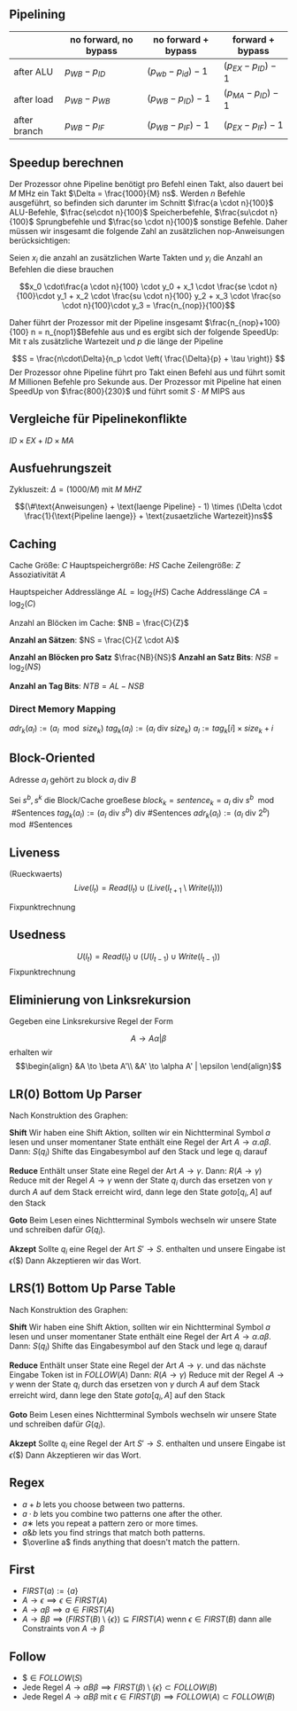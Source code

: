## Pipelining

|              | no forward, no bypass | no forward + bypass     | forward + bypass        |
| ------------ | --------------------- | ----------------------- | ----------------------- |
| after ALU    | $p_{WB} - p_{ID}$     | $(p_{wb} - p_{id}) - 1$ | $(p_{EX} - p_{ID}) - 1$ |
| after load   | $p_{WB} - p_{WB}$     | $(p_{WB} - p_{ID}) -1$  | $(p_{MA} - p_{ID}) - 1$ |
| after branch | $p_{WB} - p_{IF}$     | $(p_{WB} - p_{IF}) - 1$ | $(p_{EX} - p_{IF}) - 1$ |


## Speedup berechnen

Der Prozessor ohne Pipeline benötigt pro Befehl einen Takt, also dauert bei $M\text{ MHz}$ ein Takt $\Delta = \frac{1000}{M} ns$. Werden $n$ Befehle ausgeführt, so befinden sich darunter im Schnitt $\frac{a \cdot n}{100}$ ALU-Befehle, $\frac{se\cdot n}{100}$ Speicherbefehle, $\frac{su\cdot n}{100}$ Sprungbefehle und $\frac{so \cdot n}{100}$ sonstige Befehle. Daher müssen wir insgesamt die folgende Zahl an zusätzlichen nop-Anweisungen berücksichtigen:

Seien $x_i$ die anzahl an zusätzlichen Warte Takten und $y_i$ die Anzahl an Befehlen die diese brauchen

$$x_0 \cdot\frac{a \cdot n}{100} \cdot y_0 + x_1 \cdot \frac{se \cdot n}{100}\cdot y_1 + x_2 \cdot \frac{su \cdot n}{100} y_2 + x_3 \cdot \frac{so \cdot n}{100}\cdot y_3 = \frac{n_{nop}}{100}$$

Daher führt der Prozessor mit der Pipeline insgesamt $\frac{n_{nop}+100}{100} n = n_{nop1}$Befehle aus und es ergibt sich der folgende SpeedUp:
Mit $\tau$ als zusätzliche Wartezeit und $p$ die länge der Pipeline

$$S =  \frac{n\cdot\Delta}{n_p \cdot \left( \frac{\Delta}{p} + \tau \right)} $$
Der Prozessor ohne Pipeline führt pro Takt einen Befehl aus und führt somit $M$ Millionen Befehle pro Sekunde aus. Der Prozessor mit Pipeline hat einen SpeedUp von $\frac{800}{230}$ und führt somit $S \cdot M \text{ MIPS}$ aus

## Vergleiche für Pipelinekonflikte

$ID \times EX + ID \times MA$

## Ausfuehrungszeit

$\text{Zykluszeit: } \Delta = (1000/M)$
mit $M\; MHZ$

$$(\#\text{Anweisungen} + \text{laenge Pipeline} - 1) \times (\Delta \cdot \frac{1}{\text{Pipeline laenge}} + \text{zusaetzliche Wartezeit})ns$$

## Caching

Cache Größe: $C$
Hauptspeichergröße: $HS$
Cache Zeilengröße: $Z$
Assoziativität $A$

Hauptspeicher Addresslänge $AL = \log_2(HS)$
Cache Addresslänge $CA = \log_2(C)$

Anzahl an Blöcken im Cache: $NB = \frac{C}{Z}$

__Anzahl an Sätzen__: $NS = \frac{C}{Z \cdot A}$

__Anzahl an Blöcken pro Satz__ $\frac{NB}{NS}$
__Anzahl an Satz Bits__: $NSB = \log_2(NS)$

__Anzahl an Tag Bits__: $NTB = AL - NSB$

### Direct Memory Mapping

$adr_k(a_l) := (a_l \mod size_k)$
$tag_k(a_l) := (a_l \text{ div } size_k)$
$a_l := tag_k[i] \times size_k + i$

## Block-Oriented

Adresse $a_l$ gehört zu block $a_l \text{ div } B$

Sei $s^b, s^k$ die Block/Cache groeßese
$block_k = sentence_k = a_l \text{ div } s^b \mod \#\text{Sentences}$
$tag_k(a_l) := (a_l \text{ div } s^b) \text{ div } \#\text{Sentences}$
$adr_k(a_l) := (a_l \text{ div } 2^b) \mod \#\text{Sentences}$


## Liveness
(Rueckwaerts)
$$Live(l_t) = Read(l_t)\cup (Live(l_{t+1} \setminus Write(l_t)))$$

Fixpunktrechnung


## Usedness

$$
U(l_t) =  Read(l_t) \cup (U(l_{t-1}) \cup Write(l_{t-1}))
$$
Fixpunktrechnung

## Eliminierung von Linksrekursion

Gegeben eine Linksrekursive Regel der Form

$$A \to A\alpha | \beta$$
erhalten wir
$$\begin{align}
&A \to \beta A'\\
&A' \to \alpha A' | \epsilon
\end{align}$$


## LR(0) Bottom Up Parser
Nach Konstruktion des Graphen:



__Shift__
Wir haben eine Shift Aktion, sollten wir ein Nichtterminal Symbol $a$ lesen und unser momentaner State enthält eine Regel der Art $A \to \alpha.a\beta$. 
Dann:
$S(q_i)$ Shifte das Eingabesymbol auf den Stack und lege $q_i$ darauf

__Reduce__
Enthält unser State eine Regel der Art $A\to\gamma.$ 
Dann:
$R(A\to \gamma)$ Reduce mit der Regel $A\to \gamma$ wenn der State $q_i$ durch das ersetzen von $\gamma$ durch $A$ auf dem Stack erreicht wird, dann lege den State $goto[q_i, A]$ auf den Stack

__Goto__
Beim Lesen eines Nichtterminal Symbols wechseln wir unsere State und schreiben dafür $G(q_i)$.

__Akzept__
Sollte $q_i$ eine Regel der Art $S' \to S.$ enthalten und unsere Eingabe ist $\epsilon(\$)$  Dann Akzeptieren wir das Wort.


## LRS(1) Bottom Up Parse Table


Nach Konstruktion des Graphen:



__Shift__
Wir haben eine Shift Aktion, sollten wir ein Nichtterminal Symbol $a$ lesen und unser momentaner State enthält eine Regel der Art $A \to \alpha.a\beta$. 
Dann:
$S(q_i)$ Shifte das Eingabesymbol auf den Stack und lege $q_i$ darauf

__Reduce__
Enthält unser State eine Regel der Art $A\to\gamma.$ und das nächste Eingabe Token ist in $FOLLOW(A)$
Dann:
$R(A\to \gamma)$ Reduce mit der Regel $A\to \gamma$ wenn der State $q_i$ durch das ersetzen von $\gamma$ durch $A$ auf dem Stack erreicht wird, dann lege den State $goto[q_i, A]$ auf den Stack

__Goto__
Beim Lesen eines Nichtterminal Symbols wechseln wir unsere State und schreiben dafür $G(q_i)$.

__Akzept__
Sollte $q_i$ eine Regel der Art $S' \to S.$ enthalten und unsere Eingabe ist $\epsilon(\$)$  Dann Akzeptieren wir das Wort.


## Regex

- $a+b$ lets you choose between two patterns.
- $a·b$ lets you combine two patterns one after the other.
- $a∗$ lets you repeat a pattern zero or more times.
- $a\& b$ lets you find strings that match both patterns.
- $\overline a$ finds anything that doesn't match the pattern.

## First
- $FIRST(a) := \lbrace a\rbrace$
- $A\to \epsilon \implies \epsilon \in FIRST(A)$
- $A\to a\beta \implies a\in FIRST(A)$
- $A\to B\beta \implies (FIRST(B)\setminus \lbrace \epsilon\rbrace)\subseteq FIRST(A)$ wenn $\epsilon\in FIRST(B)$ dann alle Constraints von $A\to\beta$
## Follow
- $\$ \in FOLLOW(S)$
- Jede Regel $A \to \alpha B\beta \implies FIRST(\beta)\setminus\lbrace\epsilon\rbrace\subset FOLLOW(B)$
- Jede Regel $A\to \alpha B\beta$ mit $\epsilon \in FIRST(\beta) \implies FOLLOW(A) \subset FOLLOW(B)$

